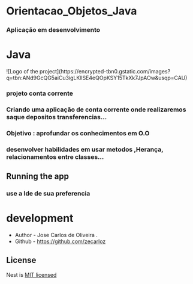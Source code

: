 # Orientacao_Objetos_Java
### Aplicação em desenvolvimento
# Java 


<p text-aligne="center">
![Logo of the project](https://encrypted-tbn0.gstatic.com/images?q=tbn:ANd9GcQG5aiCu3igLKllSE4eQOpKSY15TkXk7JpAOw&usqp=CAU)
</p>



### projeto conta corrente
<p text-align="center">
  <a href="" /></a>
</p>


### Criando uma aplicação de conta corrente onde realizaremos saque depositos transferencias...


### Objetivo : aprofundar os conhecimentos em O.O
### desenvolver habilidades em usar metodos ,Herança, relacionamentos entre classes...

## Running the app
### use a Ide de sua preferencia


# development


- Author - Jose Carlos de Oliveira .
- Github - https://github.com/zecarloz

## License

Nest is [MIT licensed](LICENSE) 
